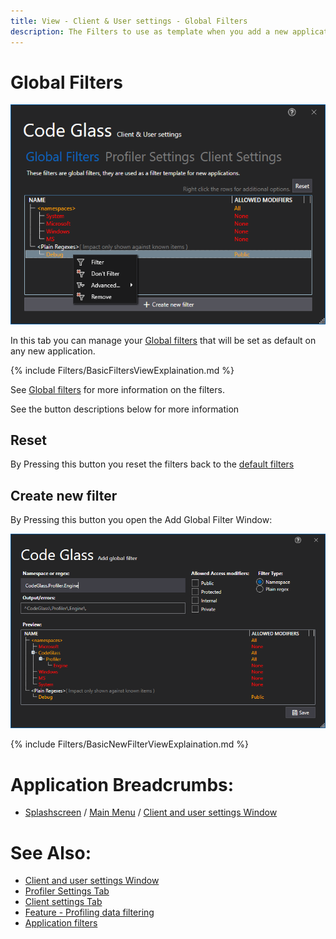 ```yaml
---
title: View - Client & User settings - Global Filters 
description: The Filters to use as template when you add a new application to CodeGlass.
---
```


# Global Filters
![assets/img/ClientUserSettingsWindow/GlobalFilters.png](../../../assets/img/ClientUserSettingsWindow/GlobalFilters.png)

In this tab you can manage your [Global filters](../../features/ProfilingDataFiltering.md#user-global-filters) that will be set as default on any new application.

{% include Filters/BasicFiltersViewExplaination.md  %}


See [Global filters](../../features/ProfilingDataFiltering.md#user-global-filters) for more information on the filters.

See the button descriptions below for more information



## Reset
By Pressing this button you reset the filters back to the [default filters](../../features/ProfilingDataFiltering.md#default-filters)


## Create new filter
By Pressing this button you open the Add Global Filter Window:

![assets/img/ClientUserSettingsWindow/AddGlobalFilter.png](../../../assets/img/ClientUserSettingsWindow/AddGlobalFilter.png)

{% include Filters/BasicNewFilterViewExplaination.md  %}


# Application Breadcrumbs: 
- [Splashscreen](../Splashscreen.md) / [Main Menu](../mainwindow.md) / [Client and user settings Window](../clientusersettingswindow.md)


# See Also:
 - [Client and user settings Window](../clientusersettingswindow.md)
 - [Profiler Settings Tab](profilingsettings.md)
 - [Client settings Tab](ClientSettings.md)
 - [Feature - Profiling data filtering](../../features/ProfilingDataFiltering.md)
 - [Application filters](../applicationsettingswindow/ApplicationFilters.md)

